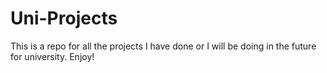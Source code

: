 # Uni-Projects
This is a repo for all the projects I have done or I will be doing in the future for university. Enjoy!
